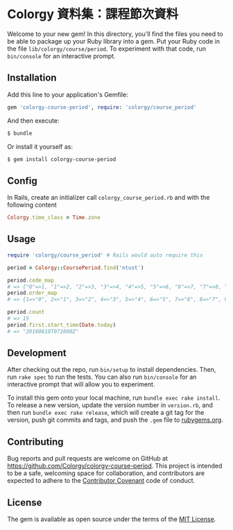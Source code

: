 # Colorgy 資料集：課程節次資料

Welcome to your new gem! In this directory, you'll find the files you need to be able to package up your Ruby library into a gem. Put your Ruby code in the file `lib/colorgy/course/period`. To experiment with that code, run `bin/console` for an interactive prompt.

## Installation

Add this line to your application's Gemfile:

```ruby
gem 'colorgy-course-period', require: 'colorgy/course_period'
```

And then execute:

```bash
$ bundle
```

Or install it yourself as:

```bash
$ gem install colorgy-course-period
```

## Config

In Rails, create an initializer call `colorgy_course_period.rb` and with the following content

```ruby
Colorgy.time_class = Time.zone
```

## Usage

```ruby
require 'colorgy/course_period' # Rails would auto require this

period = Colorgy::CoursePeriod.find('ntust')

period.code_map
# => {"0"=>1, "1"=>2, "2"=>3, "3"=>4, "4"=>5, "5"=>6, "6"=>7, "7"=>8, "8"=>9, "9"=>10, "10"=>11, "A"=>12, "B"=>13, "C"=>14, "D"=>15}
period.order_map
# => {1=>"0", 2=>"1", 3=>"2", 4=>"3", 5=>"4", 6=>"5", 7=>"6", 8=>"7", 9=>"8", 10=>"9", 11=>"10", 12=>"A", 13=>"B", 14=>"C", 15=>"D"}

period.count
# => 15
period.first.start_time(Date.today)
# => "20160810T071000Z"
```

## Development

After checking out the repo, run `bin/setup` to install dependencies. Then, run `rake spec` to run the tests. You can also run `bin/console` for an interactive prompt that will allow you to experiment.

To install this gem onto your local machine, run `bundle exec rake install`. To release a new version, update the version number in `version.rb`, and then run `bundle exec rake release`, which will create a git tag for the version, push git commits and tags, and push the `.gem` file to [rubygems.org](https://rubygems.org).

## Contributing

Bug reports and pull requests are welcome on GitHub at https://github.com/Colorgy/colorgy-course-period. This project is intended to be a safe, welcoming space for collaboration, and contributors are expected to adhere to the [Contributor Covenant](http://contributor-covenant.org) code of conduct.


## License

The gem is available as open source under the terms of the [MIT License](http://opensource.org/licenses/MIT).

